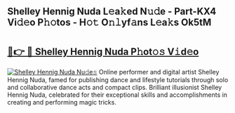 ## Shelley Hennig Nuda L𝚎a𝚔ed N𝚞𝚍e - Part-KX4 Vi𝚍𝚎o P𝚑𝚘tos - H𝚘𝚝 O𝚗𝚕yf𝚊ns L𝚎a𝚔s Ok5tM

# <h2><a href="http://kfcdekp.oniu.top/?m=Shelley+Hennig+Nuda">🔗👉 🔴 Shelley Hennig Nuda P𝚑ot𝚘𝚜 V𝚒d𝚎o</a></h2>

[![Shelley Hennig Nuda Nu𝚍e𝚜](https://i.imgur.com/0qMVB7G.gif)](http://kfcdekp.oniu.top/?m=Shelley+Hennig+Nuda)
Online performer and digital artist Shelley Hennig Nuda, famed for publishing dance and lifestyle tutorials through solo and collaborative dance acts and compact clips. Brilliant illusionist Shelley Hennig Nuda, celebrated for their exceptional skills and accomplishments in creating and performing magic tricks.  
